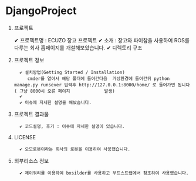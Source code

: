 # DjangoProject

1. 프로젝트 

      ✔ 프로젝트명 : ECUZO 장고 프로젝트
      ✔  소개 : 장고와 파이참을 사용하여 ROS를 다루는 회사 홈페이지를 개설해보았습니다. 
      ✔ 디렉토리 구조

2. 프로젝트 정보

         ✔ 설치방법(Getting Started / Installation) 
            cmder를 열어서 해당 폴더에 들어간다음  가상환경에 들어간뒤 python manage.py runsever 입력후 http://127.0.0.1:8000/home/ 로 들어가면 됩니다 ( 그냥 8000시 오류 페이지             발생)
         ✔ 
         ✔ 이슈에 자세한 설명을 해놨습니다. 

3. 프로젝트 결과물

         ✔ 코드설명, 후기 : 이슈에 자세한 설명이 있습니다.  


5. LICENSE

         ✔ 오모로봇이라는 회사의 로봇을 이용하여 사용했습니다. 

6. 외부리소스 정보

         ✔ 제이쿼리를 이용하여 bxsilder를 사용하고 부트스트랩에서 참조하여 사용했습니다. 


